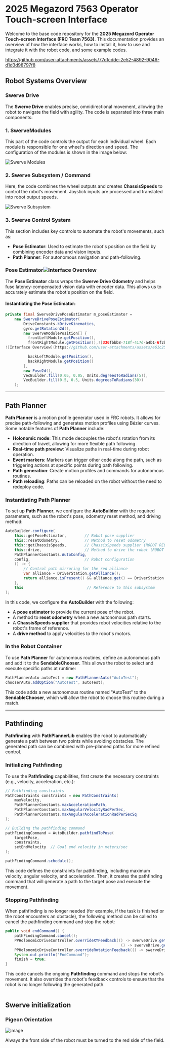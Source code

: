 
# 2025 Megazord 7563 Operator Touch-screen Interface

Welcome to the base code repository for the **2025 Megazord Operator Touch-screen Interface (FRC Team 7563)**. This documentation provides an overview of how the interface works, how to install it, how to use and integrate it with the robot code, and some example codes.


https://github.com/user-attachments/assets/77dfcdde-2e52-4892-9046-d1d3d98797f8

## Robot Systems Overview

### Swerve Drive

The **Swerve Drive** enables precise, omnidirectional movement, allowing the robot to navigate the field with agility. The code is separated into three main components:

### 1. **SwerveModules**

This part of the code controls the output for each individual wheel. Each module is responsible for one wheel's direction and speed. The configuration of the modules is shown in the image below:

![Swerve Modules](https://github.com/user-attachments/assets/3db5946f-9272-4c8a-95ba-dd79039eae32)

### 2. **Swerve Subsystem / Command**

Here, the code combines the wheel outputs and creates **ChassisSpeeds** to control the robot’s movement. Joystick inputs are processed and translated into robot output speeds.

![Swerve Subsystem](https://github.com/user-attachments/assets/bf6685db-2e2a-4c8e-84aa-dfef68be0d86)

### 3. **Swerve Control System**

This section includes key controls to automate the robot's movements, such as:

- **Pose Estimator**: Used to estimate the robot's position on the field by combining encoder data and vision inputs.
- **Path Planner**: For autonomous navigation and path-following.

### Pose Estimator![Interface Overview](https://github.com/user-attachments/assets/8cbbb779-a0c5-41d8-b1ae-ad3111e58d50)


The **Pose Estimator** class wraps the **Swerve Drive Odometry** and helps fuse latency-compensated vision data with encoder data. This allows us to accurately estimate the robot's position on the field.

#### Instantiating the Pose Estimator:

```java
private final SwerveDrivePoseEstimator m_poseEstimator =
    new SwerveDrivePoseEstimator(
        DriveConstants.kDriveKinematics,
        gyro.getRotation2d(),
        new SwerveModulePosition[] {
          frontLeftModule.getPosition(),
          frontRightModule.getPosition(),![336fbbb8-718f-417d-a4b1-6f2b29deace9](https://github.com/user-attachments/assets/3201dba8-1a00-49cd-8536-19da4dc9f471)
![Interface Overview](https://github.com/user-attachments/assets/e61c251d-1bd4-4fc2-972f-4a350d0fabf1)

          backLeftModule.getPosition(),
          backRightModule.getPosition()
        },
        new Pose2d(),
        VecBuilder.fill(0.05, 0.05, Units.degreesToRadians(5)),
        VecBuilder.fill(0.5, 0.5, Units.degreesToRadians(30))
    );
```

---

## Path Planner

**Path Planner** is a motion profile generator used in FRC robots. It allows for precise path-following and generates motion profiles using Bézier curves. Some notable features of **Path Planner** include:

- **Holonomic mode**: This mode decouples the robot's rotation from its direction of travel, allowing for more flexible path following.
- **Real-time path preview**: Visualize paths in real-time during robot operation.
- **Event markers**: Markers can trigger other code along the path, such as triggering actions at specific points during path following.
- **Path generation**: Create motion profiles and commands for autonomous routines.
- **Path reloading**: Paths can be reloaded on the robot without the need to redeploy code.

### Instantiating Path Planner

To set up **Path Planner**, we configure the **AutoBuilder** with the required parameters, such as the robot's pose, odometry reset method, and driving method:

```java
AutoBuilder.configure(
    this::getPoseEstimator,        // Robot pose supplier
    this::resetOdometry,           // Method to reset odometry
    this::getChassisSpeeds,        // ChassisSpeeds supplier (ROBOT RELATIVE)
    this::drive,                   // Method to drive the robot (ROBOT RELATIVE)
    PathPlannerConstants.AutoConfig, 
    config,                        // Robot configuration
    () -> {
        // Control path mirroring for the red alliance
        var alliance = DriverStation.getAlliance();
        return alliance.isPresent() && alliance.get() == DriverStation.Alliance.Red;
    },
    this                            // Reference to this subsystem
);
```

In this code, we configure the **AutoBuilder** with the following:
- A **pose estimator** to provide the current pose of the robot.
- A method to **reset odometry** when a new autonomous path starts.
- A **ChassisSpeeds supplier** that provides robot velocities relative to the robot's frame of reference.
- A **drive method** to apply velocities to the robot's motors.

### In the Robot Container

To use **Path Planner** for autonomous routines, define an autonomous path and add it to the **SendableChooser**. This allows the robot to select and execute specific paths at runtime:

```java
PathPlannerAuto autoTest = new PathPlannerAuto("AutoTest");
chooserAuto.addOption("AutoTest", autoTest);
```

This code adds a new autonomous routine named "AutoTest" to the **SendableChooser**, which will allow the robot to choose this routine during a match.

---

## Pathfinding

**Pathfinding** with **PathPlannerLib** enables the robot to automatically generate a path between two points while avoiding obstacles. The generated path can be combined with pre-planned paths for more refined control.

### Initializing Pathfinding

To use the **Pathfinding** capabilities, first create the necessary constraints (e.g., velocity, acceleration, etc.):

```java
// Pathfinding constraints
PathConstraints constraints = new PathConstraints(
    maxVelocity, 
    PathPlannerConstants.maxAccelerationPath,
    PathPlannerConstants.maxAngularVelocityRadPerSec,
    PathPlannerConstants.maxAngularAccelerationRadPerSecSq
);

// Building the pathfinding command
pathFindingCommand = AutoBuilder.pathfindToPose(
    targetPose,
    constraints,
    setEndVelocity  // Goal end velocity in meters/sec
);

pathFindingCommand.schedule();
```

This code defines the constraints for pathfinding, including maximum velocity, angular velocity, and acceleration. Then, it creates the pathfinding command that will generate a path to the target pose and execute the movement.

### Stopping Pathfinding

When pathfinding is no longer needed (for example, if the task is finished or the robot encounters an obstacle), the following method can be called to cancel the pathfinding command and stop the robot:

```java
public void endCommand() {
    pathFindingCommand.cancel();
    PPHolonomicDriveController.overrideXYFeedback(() -> swerveDrive.getPoseEstimator().getX(), 
                                                   () -> swerveDrive.getPoseEstimator().getY());
    PPHolonomicDriveController.overrideRotationFeedback(() -> swerveDrive.getPoseEstimator().getRotation().getRadians());
    System.out.println("EndCommand");
    finish = true;
}
```

This code cancels the ongoing **Pathfinding** command and stops the robot's movement. It also overrides the robot's feedback controls to ensure that the robot is no longer following the generated path.
```

```
## Swerve initialization

### Pigeon Orientation

![image](https://github.com/user-attachments/assets/daf11b26-5f23-4e2e-bedb-bd8ce64805d8)

Always the front side of the robot must be turned to the red side of the field.
